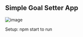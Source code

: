 ## Simple Goal Setter App

![image](https://user-images.githubusercontent.com/100605170/210231069-f9f7b05c-b6aa-498e-91a9-44caaa6b429d.png)

Setup:
npm start to run 
